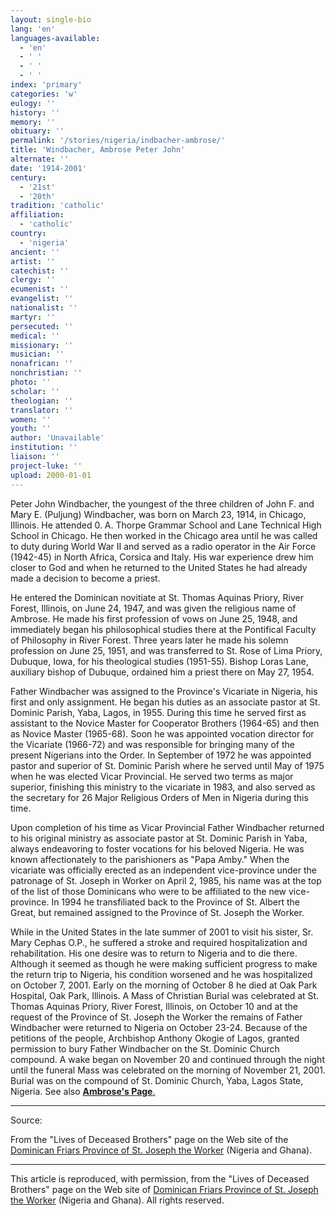 ```yaml
---
layout: single-bio
lang: 'en'
languages-available:
  - 'en'
  - ' '
  - ' '
  - ' '
index: 'primary'
categories: 'w'
eulogy: ''
history: ''
memory: ''
obituary: ''
permalink: '/stories/nigeria/indbacher-ambrose/'
title: 'Windbacher, Ambrose Peter John'
alternate: ''
date: '1914-2001'
century:
  - '21st'
  - '20th'
tradition: 'catholic'
affiliation:
  - 'catholic'
country:
  - 'nigeria'
ancient: ''
artist: ''
catechist: ''
clergy: ''
ecumenist: ''
evangelist: ''
nationalist: ''
martyr: ''
persecuted: ''
medical: ''
missionary: ''
musician: ''
nonafrican: ''
nonchristian: ''
photo: ''
scholar: ''
theologian: ''
translator: ''
women: ''
youth: ''
author: 'Unavailable'
institution: ''
liaison: ''
project-luke: ''
upload: 2000-01-01
---
```



Peter John
Windbacher, the youngest of the three children of John F. and Mary E.
(Puljung) Windbacher, was born on March 23, 1914, in Chicago, Illinois. He
attended 0. A. Thorpe Grammar School and Lane Technical High School in
Chicago. He then worked in the Chicago area until he was called to duty during
World War II and served as a radio operator in the Air Force (1942-45) in
North Africa, Corsica and Italy. His war experience drew him closer to God and
when he returned to the United States he had already made a decision to become
a priest.

He entered the Dominican novitiate at St. Thomas Aquinas Priory, River
Forest, Illinois, on June 24, 1947, and was given the religious name of
Ambrose. He made his first profession of vows on June 25, 1948, and
immediately began his philosophical studies there at the Pontifical Faculty of
Philosophy in River Forest. Three years later he made his solemn profession on
June 25, 1951, and was transferred to St. Rose of Lima Priory, Dubuque, Iowa,
for his theological studies (1951-55). Bishop Loras Lane, auxiliary bishop of
Dubuque, ordained him a priest there on May 27, 1954.

Father Windbacher was assigned to the Province's Vicariate in Nigeria, his
first and only assignment. He began his duties as an associate pastor at St.
Dominic Parish, Yaba, Lagos, in 1955. During this time he served first as
assistant to the Novice Master for Cooperator Brothers (1964-65) and then as
Novice Master (1965-68). Soon he was appointed vocation director for the
Vicariate (1966-72) and was responsible for bringing many of the present
Nigerians into the Order. In September of 1972 he was appointed pastor and
superior of St. Dominic Parish where he served until May of 1975 when he was
elected Vicar Provincial. He served two terms as major superior, finishing
this ministry to the vicariate in 1983, and also served as the secretary for
26 Major Religious Orders of Men in Nigeria during this time.

Upon completion of his time as Vicar Provincial Father Windbacher returned
to his original ministry as associate pastor at St. Dominic Parish in Yaba,
always endeavoring to foster vocations for his beloved Nigeria. He was known
affectionately to the parishioners as "Papa Amby." When the vicariate was
officially erected as an independent vice-province under the patronage of St.
Joseph in Worker on April 2, 1985, his name was at the top of the list of
those Dominicans who were to be affiliated to the new vice-province. In 1994
he transfiliated back to the Province of St. Albert the Great, but remained
assigned to the Province of St. Joseph the Worker.

While in the United States in the late summer of 2001 to visit his sister,
Sr. Mary Cephas O.P., he suffered a stroke and required hospitalization and
rehabilitation. His one desire was to return to Nigeria and to die there.
Although it seemed as though he were making sufficient progress to make the
return trip to Nigeria, his condition worsened and he was hospitalized on
October 7, 2001. Early on the morning of October 8 he died at Oak Park
Hospital, Oak Park, Illinois. A Mass of Christian Burial was celebrated at St.
Thomas Aquinas Priory, River Forest, Illinois, on October 10 and at the
request of the Province of St. Joseph the Worker the remains of Father
Windbacher were returned to Nigeria on October 23-24. Because of the petitions
of the people, Archbishop Anthony Okogie of Lagos, granted permission to bury
Father Windbacher on the St. Dominic Church compound. A wake began on November
20 and continued through the night until the funeral Mass was celebrated on
the morning of November 21, 2001. Burial was on the compound of St. Dominic
Church, Yaba, Lagos State, Nigeria. See also [**Ambrose's Page**.](http://www.domcentral.org/inmemoriam/windb/default.htm)



---

Source:

From the "Lives of Deceased Brothers" page on the Web site of the [Dominican Friars Province of St. Joseph the Worker](http://www.domcentral.org) (Nigeria and Ghana).

---

This article is reproduced, with permission, from the "Lives of Deceased Brothers" page on the Web site of [Dominican Friars Province of St. Joseph the Worker](http://www.domcentral.org) (Nigeria and Ghana).  All rights reserved.